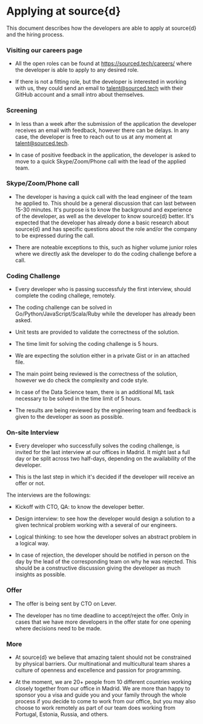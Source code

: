 # Applying at source{d} 

This document describes how the developers are able to apply at source{d} and the hiring process. 


### Visiting our careers page

- All the open roles can be found at https://sourced.tech/careers/ where the developer is able to apply to any desired role. 

- If there is not a fitting role, but the developer is interested in working with us, they could send an email to talent@sourced.tech with their GitHub account and a small intro about themselves. 

### Screening  

- In less than a week after the submission of the application the developer receives an email with feedback, however there can be delays. In any case, the developer is free to reach out to us at any moment at talent@sourced.tech.

- In case of positive feedback in the application, the developer is asked to move to a quick Skype/Zoom/Phone call with the lead of the applied team. 

### Skype/Zoom/Phone call  

- The developer is having a quick call with the lead engineer of the team he applied to. This should be a general discussion that can last between 15-30 minutes. It's purpose is to know the background and experience of the developer, as well as the developer to know source{d} better. It's expected that the developer has already done a basic research about source{d} and has specific questions about the role and/or the company to be expressed during the call. 

- There are noteable exceptions to this, such as higher volume junior roles where we directly ask the developer to do the coding challenge before a call.

### Coding Challenge

- Every developer who is passing successfuly the first interview, should complete the coding challege, remotely.

- The coding challenge can be solved in Go/Python/JavaScript/Scala/Ruby while the developer has already been asked.

- Unit tests are provided to validate the correctness of the solution.

- The time limit for solving the coding challenge is 5 hours. 

- We are expecting the solution either in a private Gist or in an attached file.

- The main point being reviewed is the correctness of the solution, however we do check the complexity and code style. 

- In case of the Data Science team, there is an additional ML task necessary to be solved in the time limit of 5 hours. 

- The results are being reviewed by the engineering team and feedback is given to the developer as soon as possible. 


### On-site Interview

- Every developer who successfully solves the coding challenge, is invited for the last interview at our offices in Madrid. It might last a full day or be split across two half-days, depending on the availability of the developer.

- This is the last step in which it's decided if the developer will receive an offer or not. 

The interviews are the followings:

- Kickoff with CTO, QA: to know the developer better.

- Design interview: to see how the developer would design a solution to a given technical problem working with a several of our engineers.

- Logical thinking: to see how the developer solves an abstract problem in a logical way.

- In case of rejection, the developer should be notified in person on the day by the lead of the corresponding team on why he was rejected. This should be a constructive discussion giving the developer as much insights as possible. 

### Offer

- The offer is being sent by CTO on Lever. 

- The developer has no time deadline to accept/reject the offer. Only in cases that we have more developers in the offer state for one opening where decisions need to be made. 

### More 

- At source{d} we believe that amazing talent should not be constrained by physical barriers. Our multinational and multicultural team shares a culture of openness and excellence and passion for programming.

- At the moment, we are 20+ people from 10 different countries working closely together from our office in Madrid. We are more than happy to sponsor you a visa and guide you and your family through the whole process if you decide to come to work from our office, but you may also choose to work remotely as part of our team does working from Portugal, Estonia, Russia, and others.
